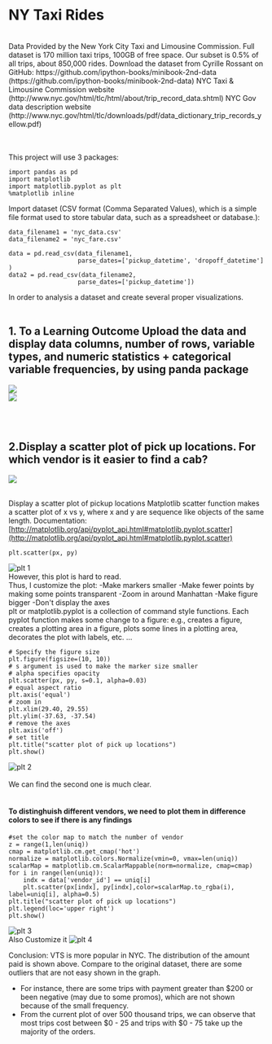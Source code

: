 # NY Taxi Rides
<br/>
Data Provided by the New York City Taxi and Limousine Commission.
Full dataset is 170 million taxi trips, 100GB of free space. Our subset is 0.5% of all trips, about 850,000 rides. Download the dataset from Cyrille Rossant on GitHub: https://github.com/ipython-books/minibook-2nd-data (https://github.com/ipython-books/minibook-2nd-data) NYC Taxi & Limousine Commission website (http://www.nyc.gov/html/tlc/html/about/trip_record_data.shtml) NYC Gov data description website (http://www.nyc.gov/html/tlc/downloads/pdf/data_dictionary_trip_records_yellow.pdf)

<br/><br/>
This project will use 3 packages:

```import numpy as np 
import pandas as pd
import matplotlib
import matplotlib.pyplot as plt 
%matplotlib inline
```
Import dataset (CSV format (Comma Separated Values), which is a simple file format used to store tabular data, such as a spreadsheet or database.):
```
data_filename1 = 'nyc_data.csv' 
data_filename2 = 'nyc_fare.csv'

data = pd.read_csv(data_filename1, 
                   parse_dates=['pickup_datetime', 'dropoff_datetime'] )
data2 = pd.read_csv(data_filename2, 
                   parse_dates=['pickup_datetime'])
```
In order to analysis a dataset and create several proper visualizations.
<br/><br/>

## 1. To a Learning Outcome Upload the data and display data columns, number of rows, variable types, and numeric statistics + categorical variable frequencies, by using panda package
<img src="https://github.com/CathyXueqingZhang/Jobapplication/blob/master/Python/NY_TAXI/Pic/1.png"/>
<br/>
<img src="https://github.com/CathyXueqingZhang/Jobapplication/blob/master/Python/NY_TAXI/Pic/2.png"/>

<br/><br/>

## 2.Display a scatter plot of pick up locations. For which vendor is it easier to find a cab?
<img src="https://github.com/CathyXueqingZhang/Jobapplication/blob/master/Python/NY_TAXI/Pic/4.png"/>

<br/> Display a scatter plot of pickup locations Matplotlib scatter function makes a scatter plot of x vs y, where x and y are sequence like objects of the same length. Documentation: [http://matplotlib.org/api/pyplot_api.html#matplotlib.pyplot.scatter](http://matplotlib.org/api/pyplot_api.html#matplotlib.pyplot.scatter)<br/>
```
plt.scatter(px, py)
```
![plt 1](Pic/output_21_1.png)
<br/>However, this plot is hard to read.<br/>
Thus, I customize the plot:
-Make markers smaller
-Make fewer points by making some points transparent
-Zoom in around Manhattan
-Make figure bigger
-Don't display the axes<br/>
plt or matplotlib.pyplot is a collection of command style functions. Each pyplot function makes some change to a figure: e.g., creates a figure, creates a plotting area in a figure, plots some lines in a plotting area, decorates the plot with labels, etc. ...<br/>
```
# Specify the figure size
plt.figure(figsize=(10, 10))
# s argument is used to make the marker size smaller
# alpha specifies opacity
plt.scatter(px, py, s=0.1, alpha=0.03)
# equal aspect ratio
plt.axis('equal')
# zoom in
plt.xlim(29.40, 29.55)
plt.ylim(-37.63, -37.54)
# remove the axes
plt.axis('off')
# set title
plt.title("scatter plot of pick up locations")
plt.show()
```
![plt 2](Pic/output_23_0.png)<br/>
<br/>We can find the second one is much clear.<br/>
<br/>
#### To distinghuish different vendors, we need to plot them in difference colors to see if there is any findings
```uniq = list(set(data['vendor_id']))
#set the color map to match the number of vendor
z = range(1,len(uniq))
cmap = matplotlib.cm.get_cmap('hot')
normalize = matplotlib.colors.Normalize(vmin=0, vmax=len(uniq))
scalarMap = matplotlib.cm.ScalarMappable(norm=normalize, cmap=cmap)
for i in range(len(uniq)):
    indx = data['vendor_id'] == uniq[i]
    plt.scatter(px[indx], py[indx],color=scalarMap.to_rgba(i), label=uniq[i], alpha=0.5)
plt.title("scatter plot of pick up locations")
plt.legend(loc='upper right')
plt.show()
```
![plt 3](Pic/output_27_0.png)
<br/>Also Customize it
![plt 4](Pic/output_28_0.png)

Conclusion: VTS is more popular in NYC. The distribution of the amount paid is shown above. Compare to the original dataset, there are some outliers that are not easy shown in the graph.
- For instance, there are some trips with payment greater than $200 or been negative (may due to some promos), which are not shown because of the small frequency.
- From the current plot of over 500 thousand trips, we can observe that most trips cost between $0 - 25 and trips with $0 - 75 take up the majority of the orders.
